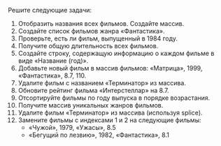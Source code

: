 Решите следующие задачи:

1. Отобразить названия всех фильмов. Создайте массив.
2. Создайте список фильмов жанра «Фантастика».
3. Проверьте, есть ли фильм, выпущенный в 1984 году.
4. Получите общую длительность всех фильмов.
5. Создайте строку, содержащую информацию о каждом фильме в виде «Название (год)».
6. Добавьте новый фильм в массив фильмов: «Матрица», 1999, «Фантастика», 8.7, 110.
7. Удалите фильм с названием «Терминатор» из массива.
8. Обновите рейтинг фильма «Интерстеллар» на 8.7.
9. Отсортируйте фильмы по году выпуска в порядке возрастания.
10. Получите массив уникальных жанров фильмов.
11. Удалите фильм «Терминатор» из массива (используя splice).
12. Замените фильмы с индексами 1 и 2 на следующие фильмы:
    - «Чужой», 1979, «Ужасы», 8.5
    - «Бегущий по лезвию», 1982, «Фантастика», 8.1
